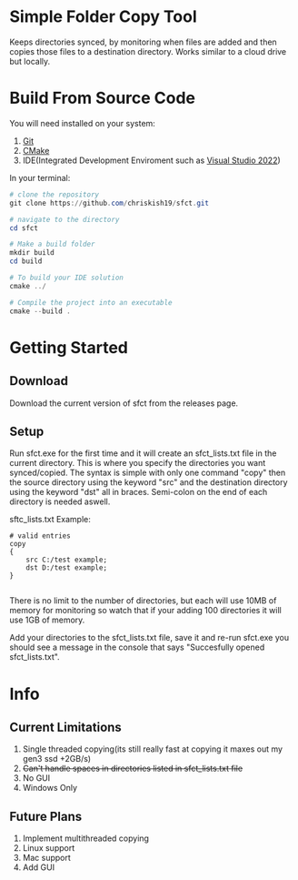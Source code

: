 # Simple Folder Copy Tool
Keeps directories synced, by monitoring when files are added and then copies those files to a destination directory. Works similar to a cloud drive but locally.

# Build From Source Code
You will need installed on your system:
1. [Git](https://git-scm.com/download/win)
2. [CMake](https://cmake.org/)
3. IDE(Integrated Development Enviroment such as [Visual Studio 2022](https://visualstudio.microsoft.com/vs/community/))

In your terminal:
```powershell
# clone the repository
git clone https://github.com/chriskish19/sfct.git

# navigate to the directory
cd sfct

# Make a build folder
mkdir build
cd build

# To build your IDE solution
cmake ../

# Compile the project into an executable
cmake --build .
```

# Getting Started
## Download
Download the current version of sfct from the releases page.

## Setup
Run sfct.exe for the first time and it will create an sfct_lists.txt file in the current directory. This is where you specify the directories you want synced/copied.
The syntax is simple with only one command "copy" then the source directory using the keyword "src" and the destination directory using the keyword "dst" all in braces. 
Semi-colon on the end of each directory is needed aswell.

sftc_lists.txt Example:
```
# valid entries
copy
{
    src C:/test example;
    dst D:/test example;
}


```

There is no limit to the number of directories, but each will use 10MB of memory for monitoring so watch that if your adding 100 directories it will use 1GB of memory.

Add your directories to the sfct_lists.txt file, save it and re-run sfct.exe you should see a message in the console that says "Succesfully opened sfct_lists.txt".

# Info
## Current Limitations
1. Single threaded copying(its still really fast at copying it maxes out my gen3 ssd +2GB/s)
2. ~~Can't handle spaces in directories listed in sfct_lists.txt file~~
3. No GUI
4. Windows Only

## Future Plans
1. Implement multithreaded copying
2. Linux support
3. Mac support
4. Add GUI

